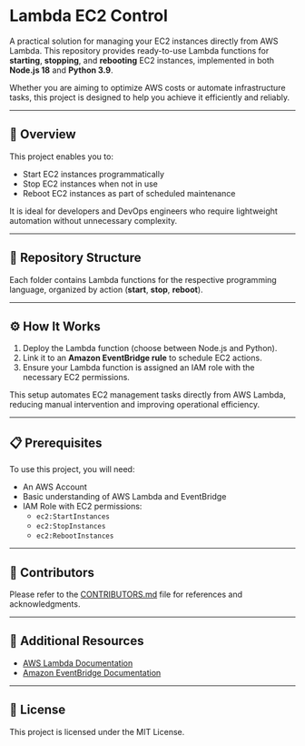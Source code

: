 # Lambda EC2 Control

A practical solution for managing your EC2 instances directly from AWS Lambda. This repository provides ready-to-use Lambda functions for **starting**, **stopping**, and **rebooting** EC2 instances, implemented in both **Node.js 18** and **Python 3.9**.

Whether you are aiming to optimize AWS costs or automate infrastructure tasks, this project is designed to help you achieve it efficiently and reliably.

---

## 📌 Overview

This project enables you to:

- Start EC2 instances programmatically
- Stop EC2 instances when not in use
- Reboot EC2 instances as part of scheduled maintenance

It is ideal for developers and DevOps engineers who require lightweight automation without unnecessary complexity.

---

## 📂 Repository Structure


Each folder contains Lambda functions for the respective programming language, organized by action (**start**, **stop**, **reboot**).

---

## ⚙️ How It Works

1. Deploy the Lambda function (choose between Node.js and Python).
2. Link it to an **Amazon EventBridge rule** to schedule EC2 actions.
3. Ensure your Lambda function is assigned an IAM role with the necessary EC2 permissions.

This setup automates EC2 management tasks directly from AWS Lambda, reducing manual intervention and improving operational efficiency.

---

## 📋 Prerequisites

To use this project, you will need:

- An AWS Account
- Basic understanding of AWS Lambda and EventBridge
- IAM Role with EC2 permissions:
  - `ec2:StartInstances`
  - `ec2:StopInstances`
  - `ec2:RebootInstances`

---

## 🙌 Contributors

Please refer to the [CONTRIBUTORS.md](./nodejs/CONTRIBUTORS.md) file for references and acknowledgments.

---

## 📖 Additional Resources

- [AWS Lambda Documentation](https://docs.aws.amazon.com/lambda/latest/dg/welcome.html)
- [Amazon EventBridge Documentation](https://docs.aws.amazon.com/eventbridge/latest/userguide/what-is-amazon-eventbridge.html)

---

## 📜 License

This project is licensed under the MIT License.
